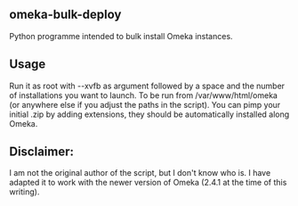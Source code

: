 ## omeka-bulk-deploy
Python programme intended to bulk install Omeka instances.

## Usage
Run it as root with --xvfb as argument followed by a space and the number of installations you want to launch.
To be run from /var/www/html/omeka (or anywhere else if you adjust the paths in the script). 
You can pimp your initial .zip by adding extensions, they should be automatically installed along Omeka. 

## Disclaimer:
I am not the original author of the script, but I don't know who is. I have adapted it to work with the newer version of Omeka (2.4.1 at the time of this writing).
